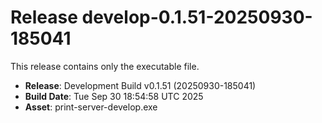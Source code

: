 # Release develop-0.1.51-20250930-185041

This release contains only the executable file.

- **Release**: Development Build v0.1.51 (20250930-185041)
- **Build Date**: Tue Sep 30 18:54:58 UTC 2025
- **Asset**: print-server-develop.exe
